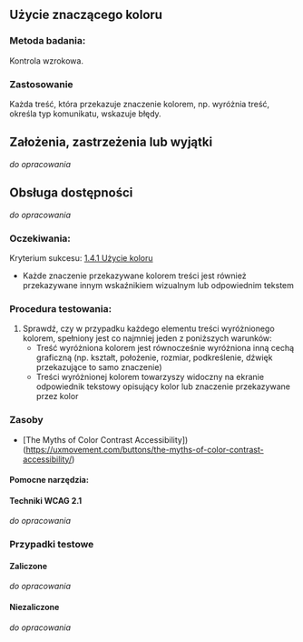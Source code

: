## Użycie znaczącego koloru 

### Metoda badania: 
Kontrola wzrokowa.

### Zastosowanie
Każda treść, która przekazuje znaczenie kolorem, np. wyróżnia treść,  określa typ komunikatu, wskazuje błędy.  

## Założenia, zastrzeżenia lub wyjątki
_do opracowania_

## Obsługa dostępności
_do opracowania_

### Oczekiwania:
Kryterium sukcesu: [1.4.1 Użycie koloru](https://wcag.lepszyweb.pl/#use-of-color)
-	Każde znaczenie przekazywane kolorem treści jest również przekazywane innym wskaźnikiem wizualnym lub odpowiednim tekstem   

### Procedura testowania:
1.	Sprawdź, czy w przypadku każdego elementu treści wyróżnionego kolorem, spełniony jest co najmniej jeden z poniższych warunków:
    -	Treść wyróżniona kolorem jest równocześnie wyróżniona inną cechą graficzną (np. kształt, położenie, rozmiar, podkreślenie, dźwięk przekazujące to samo znaczenie)
    -	Treści wyróżnionej kolorem towarzyszy widoczny na ekranie odpowiednik tekstowy opisujący kolor lub znaczenie przekazywane przez kolor

### Zasoby
- [The Myths of Color Contrast Accessibility])(https://uxmovement.com/buttons/the-myths-of-color-contrast-accessibility/)

#### Pomocne narzędzia:

#### Techniki WCAG 2.1
_do opracowania_

### Przypadki testowe

#### Zaliczone
_do opracowania_

#### Niezaliczone
_do opracowania_ 